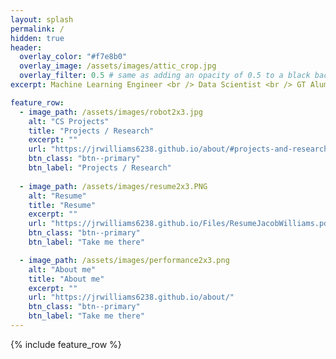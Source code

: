 ```yaml
---
layout: splash
permalink: /
hidden: true
header:
  overlay_color: "#f7e8b0"
  overlay_image: /assets/images/attic_crop.jpg
  overlay_filter: 0.5 # same as adding an opacity of 0.5 to a black background
excerpt: Machine Learning Engineer <br /> Data Scientist <br /> GT Alum

feature_row:
  - image_path: /assets/images/robot2x3.jpg
    alt: "CS Projects"
    title: "Projects / Research"
    excerpt: ""
    url: "https://jrwilliams6238.github.io/about/#projects-and-research"
    btn_class: "btn--primary"
    btn_label: "Projects / Research"
    
  - image_path: /assets/images/resume2x3.PNG
    alt: "Resume"
    title: "Resume"
    excerpt: ""
    url: "https://jrwilliams6238.github.io/Files/ResumeJacobWilliams.pdf"
    btn_class: "btn--primary"
    btn_label: "Take me there"

  - image_path: /assets/images/performance2x3.png
    alt: "About me"
    title: "About me"
    excerpt: ""
    url: "https://jrwilliams6238.github.io/about/"
    btn_class: "btn--primary"
    btn_label: "Take me there"
---
```


{% include feature_row %}
